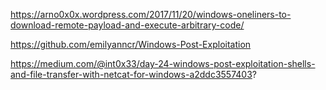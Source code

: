 https://arno0x0x.wordpress.com/2017/11/20/windows-oneliners-to-download-remote-payload-and-execute-arbitrary-code/

https://github.com/emilyanncr/Windows-Post-Exploitation

https://medium.com/@int0x33/day-24-windows-post-exploitation-shells-and-file-transfer-with-netcat-for-windows-a2ddc3557403?
